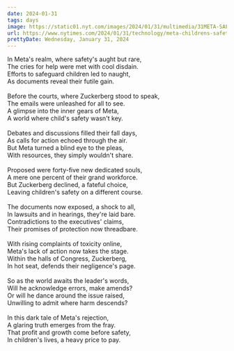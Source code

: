 ```yaml
---
date: 2024-01-31
tags: days
image: https://static01.nyt.com/images/2024/01/31/multimedia/31META-SAFETY-sub-cphv/31META-SAFETY-sub-cphv-facebookJumbo.jpg
url: https://www.nytimes.com/2024/01/31/technology/meta-childrens-safety-documents.html
prettyDate: Wednesday, January 31, 2024
---
```

In Meta's realm, where safety's aught but rare,<br>The cries for help were met with cool disdain.<br>Efforts to safeguard children led to naught,<br>As documents reveal their futile gain.<br><br>Before the courts, where Zuckerberg stood to speak,<br>The emails were unleashed for all to see.<br>A glimpse into the inner gears of Meta,<br>A world where child's safety wasn't key.<br><br>Debates and discussions filled their fall days,<br>As calls for action echoed through the air.<br>But Meta turned a blind eye to the pleas,<br>With resources, they simply wouldn't share.<br><br>Proposed were forty-five new dedicated souls,<br>A mere one percent of their grand workforce.<br>But Zuckerberg declined, a fateful choice,<br>Leaving children's safety on a different course.<br><br>The documents now exposed, a shock to all,<br>In lawsuits and in hearings, they're laid bare.<br>Contradictions to the executives' claims,<br>Their promises of protection now threadbare.<br><br>With rising complaints of toxicity online,<br>Meta's lack of action now takes the stage.<br>Within the halls of Congress, Zuckerberg,<br>In hot seat, defends their negligence's page.<br><br>So as the world awaits the leader's words,<br>Will he acknowledge errors, make amends?<br>Or will he dance around the issue raised,<br>Unwilling to admit where harm descends?<br><br>In this dark tale of Meta's rejection,<br>A glaring truth emerges from the fray.<br>That profit and growth come before safety,<br>In children's lives, a heavy price to pay.